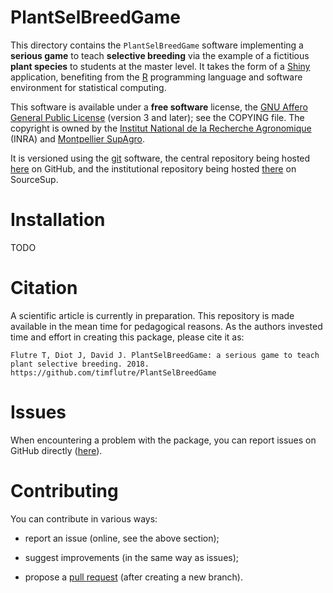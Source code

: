# PlantSelBreedGame

This directory contains the `PlantSelBreedGame` software implementing a **serious game** to teach **selective breeding** via the example of a fictitious **plant species** to students at the master level.
It takes the form of a [Shiny](http://shiny.rstudio.com/) application, benefiting from the [R](https://www.r-project.org/) programming language and software environment for statistical computing.

This software is available under a **free software** license, the [GNU Affero General Public License](https://www.gnu.org/licenses/agpl.html) (version 3 and later); see the COPYING file.
The copyright is owned by the [Institut National de la Recherche Agronomique](http://www.inra.fr/) (INRA) and [Montpellier SupAgro](http://www.supagro.fr/).

It is versioned using the [git](http://www.git-scm.com/) software, the central repository being hosted [here](https://github.com/timflutre/PlantSelBreedGame) on GitHub, and the institutional repository being hosted [there](https://sourcesup.renater.fr/projects/PlantSelBreedGame/) on SourceSup.


# Installation

TODO


# Citation

A scientific article is currently in preparation.
This repository is made available in the mean time for pedagogical reasons.
As the authors invested time and effort in creating this package, please cite it as:

```
Flutre T, Diot J, David J. PlantSelBreedGame: a serious game to teach plant selective breeding. 2018. https://github.com/timflutre/PlantSelBreedGame
```


# Issues

When encountering a problem with the package, you can report issues on GitHub directly ([here](https://github.com/timflutre/PlantSelBreedGame/issues)).


# Contributing

You can contribute in various ways:

* report an issue (online, see the above section);

* suggest improvements (in the same way as issues);

* propose a [pull request](https://help.github.com/articles/about-pull-requests/) (after creating a new branch).
